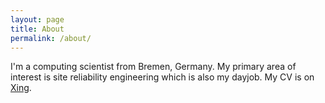 ```yaml
---
layout: page
title: About
permalink: /about/
---
```


I'm a computing scientist from Bremen, Germany. My primary area of interest is site reliability engineering which is also my dayjob.
My CV is on [Xing]. 

[Xing]: https://www.xing.com/profile/Till_Backhaus
